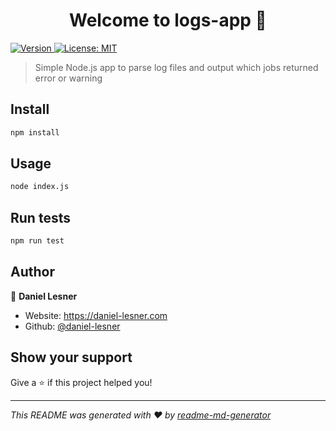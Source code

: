 <h1 align="center">Welcome to logs-app 👋</h1>
<p>
  <a href="https://www.npmjs.com/package/logs-app" target="_blank">
    <img alt="Version" src="https://img.shields.io/npm/v/logs-app.svg">
  </a>
  <a href="#" target="_blank">
    <img alt="License: MIT" src="https://img.shields.io/badge/License-MIT-yellow.svg" />
  </a>
</p>

> Simple Node.js app to parse log files and output which jobs returned error or warning

## Install

```sh
npm install
```

## Usage

```sh
node index.js
```

## Run tests

```sh
npm run test
```

## Author

👤 **Daniel Lesner**

* Website: https://daniel-lesner.com
* Github: [@daniel-lesner](https://github.com/daniel-lesner)

## Show your support

Give a ⭐️ if this project helped you!

***
_This README was generated with ❤️ by [readme-md-generator](https://github.com/kefranabg/readme-md-generator)_